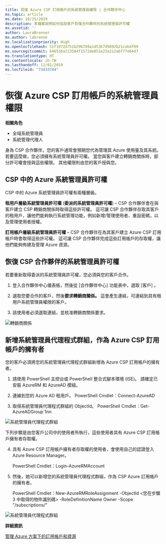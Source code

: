 ```yaml
---
title: 恢復 Azure CSP 訂用帳戶的系統管理員權限 | 合作夥伴中心
ms.topic: article
ms.date: 10/15/2019
description: 本檔案說明如何協助客戶恢復合作夥伴的系統管理員許可權
ms.assetid: ''
author: LauraBrenner
ms.author: labrenne
ms.localizationpriority: High
ms.openlocfilehash: 51f19724751b296789a1d5367d9892b21cab4f09
ms.sourcegitcommit: 646536a113584f1572de851e22a212a6f77e64d7
ms.translationtype: HT
ms.contentlocale: zh-TW
ms.lasthandoff: 11/01/2019
ms.locfileid: "73433744"
---
```

# <a name="reinstate-admin-privileges-for-azure-csp-subscriptions"></a>恢復 Azure CSP 訂用帳戶的系統管理員權限  

**相關角色**

- 全域系統管理員
- 系統管理代理人

身為 CSP 合作夥伴，您的客戶通常會預期您代為管理其 Azure 使用量及其系統。 若要這麼做，您必須擁有系統管理員許可權。 當您與客戶建立轉銷商關係時，部分許可權會授與這些權限。 其他權限則由您的客戶授與您。

## <a name="admin-privileges-for-azure-in-csp"></a>CSP 中的 Azure 系統管理員許可權 

CSP 中的 Azure 系統管理員許可權有兩種層級。 

**租用戶層級系統管理員許可權** (**委派的系統管理員許可權**) – CSP 合作夥伴會在與客戶建立 CSP 轉銷商關係時取得這些許可權。 這可讓 CSP 合作夥伴存取其客戶的租用戶，讓他們能夠執行系統管理功能，例如新增/管理使用者、重設密碼，以及管理使用者授權。 

**訂用帳戶層級系統管理員許可權** – CSP 合作夥伴在為其客戶建立 Azure CSP 訂用帳戶時會取得這些許可權。 這可讓 CSP 合作夥伴完成這些訂用帳戶的存取權，讓他們能夠佈建及管理 Azure 資源。 


## <a name="reinstate-csp-partners-admin-privileges"></a>恢復 CSP 合作夥伴的系統管理員許可權

若要重新取得委派的系統管理員許可權，您必須與您的客戶合作。
 
 1. 登入合作夥伴中心儀表板，然後從 [合作夥伴中心] 功能表中，選取 [客戶]  。

 2. 選取您要合作的客戶，然後**要求轉銷商關係。** 這會產生連結，可連結到具有租用戶系統管理員權限的客戶。

 3. 該使用者必須選取連結，並核准轉銷商關係要求。
 
![轉銷商關係](images/azure/revoke4.png)

## <a name="adding-the-admin-agents-group-as-an-owner-for-the-azure-csp-subscription"></a>新增系統管理員代理程式群組，作為 Azure CSP 訂用帳戶的擁有者

 您的客戶必須將您的系統管理員代理程式群組新增為 Azure CSP 訂用帳戶的擁有者。

1. 請使用 PowerShell 主控台或 PowerShell 整合式腳本環境 (ISE)。 請確定已安裝 AzureRM 和 AzureAD 模組。 

2.  連線到您的 Azure AD 租用戶。
PowerShell Cmdlet：Connect-AzureAD

3.  取得系統管理員代理程式群組的 ObjectId。
PowerShell Cmdlet：Get-AzureADGroup`1nn

![系統管理員代理程式群組](images/azure/revoke5.png)

下列步驟是由您客戶公司中的使用者所執行，這些使用者具有 Azure CSP 訂用帳戶擁有者存取權。

4. 具有 Azure CSP 訂用帳戶擁有者存取權的使用者，會使用自己的認證登入 Azure Resource Manager。

    PowerShell Cmdlet：Login-AzureRMAccount

5.  然後，她可以新增您的系統管理員代理程式群組，作為 CSP Azure 訂用帳戶的擁有者。

    PowerShell Cmdlet：New-AzureRMRoleAssignment -ObjectId <您在步驟 3 中取得的物件識別碼> -RoleDefinitionName Owner -Scope "/subscriptions/<SubscriptionId of CSP subscription>"

![系統管理員代理程式群組](images/azure/revoke6.png)    

**詳細資訊**

[管理 Azure 方案下的訂用帳戶和資源](azure-plan-manage.md)
